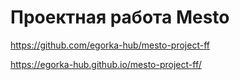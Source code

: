 # Проектная работа Mesto

https://github.com/egorka-hub/mesto-project-ff

https://egorka-hub.github.io/mesto-project-ff/
